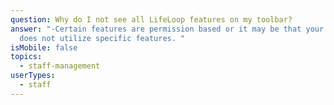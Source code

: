 ```yaml
---
question: Why do I not see all LifeLoop features on my toolbar?
answer: "-Certain features are permission based or it may be that your community
  does not utilize specific features. "
isMobile: false
topics:
  - staff-management
userTypes:
  - staff
---
```


